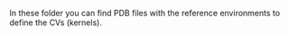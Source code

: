 In these folder you can find PDB files with the reference environments to define the CVs (kernels).
